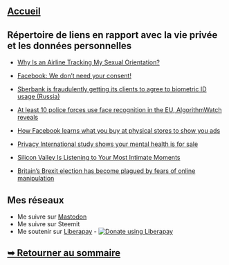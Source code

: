 ## [Accueil](https://the-mer0vingian.github.io/exit-the-matrix/)

## Répertoire de liens en rapport avec la vie privée et les données personnelles

- [Why Is an Airline Tracking My Sexual Orientation?](https://www.flyertalk.com/articles/british-airways-labeled-me-sensitive-what-does-that-mean.html)

- [Facebook: We don’t need your consent!](https://noyb.eu/facebook-we-dont-need-your-consent)

- [Sberbank is fraudulently getting its clients to agree to biometric ID usage (Russia)](https://blog.podshivalin.com/2019/10/16/sberbank-is-fraudulently-getting-its-clients-to-agree-to-biometric-id-usage/)

- [At least 10 police forces use face recognition in the EU, AlgorithmWatch reveals](https://algorithmwatch.org/en/story/face-recognition-police-europe/)

- [How Facebook learns what you buy at physical stores to show you ads](https://www.businessinsider.com/facebook-learns-what-you-buy-at-physical-stores-ads-explained-2019-12)

- [Privacy International study shows your mental health is for sale](https://privacyinternational.org/long-read/3194/privacy-international-study-shows-your-mental-health-sale)

- [Silicon Valley Is Listening to Your Most Intimate Moments](https://www.bloomberg.com/news/features/2019-12-11/silicon-valley-got-millions-to-let-siri-and-alexa-listen-in)         

- [Britain’s Brexit election has become plagued by fears of online manipulation](https://www.cnbc.com/2019/12/11/uk-election-experts-fear-online-manipulation-in-political-ads.html)

  





## Mes réseaux
 - Me suivre sur <a rel="me" href="https://mastodon.social/@themerovingian">Mastodon</a>
 - Me suivre sur Steemit
 - Me soutenir sur [Liberapay](https://liberapay.com/The-Merovingian) - <script src="https://liberapay.com/The-Merovingian/widgets/button.js"></script>
<noscript><a href="https://liberapay.com/The-Merovingian/donate"><img alt="Donate using Liberapay" src="https://liberapay.com/assets/widgets/donate.svg"></a></noscript>
## [➥ Retourner au sommaire](https://the-mer0vingian.github.io/exit-the-matrix/)





